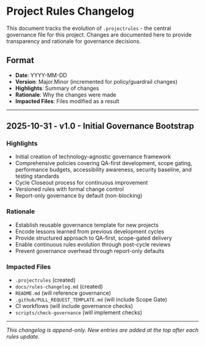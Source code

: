 # Project Rules Changelog

This document tracks the evolution of `.projectrules` - the central governance file for this project. Changes are documented here to provide transparency and rationale for governance decisions.

## Format

- **Date**: YYYY-MM-DD
- **Version**: Major.Minor (incremented for policy/guardrail changes)
- **Highlights**: Summary of changes
- **Rationale**: Why the changes were made
- **Impacted Files**: Files modified as a result

---

## 2025-10-31 - v1.0 - Initial Governance Bootstrap

### Highlights
- Initial creation of technology-agnostic governance framework
- Comprehensive policies covering QA-first development, scope gating, performance budgets, accessibility awareness, security baseline, and testing standards
- Cycle Closeout process for continuous improvement
- Versioned rules with formal change control
- Report-only governance by default (non-blocking)

### Rationale
- Establish reusable governance template for new projects
- Encode lessons learned from previous development cycles
- Provide structured approach to QA-first, scope-gated delivery
- Enable continuous rules evolution through post-cycle reviews
- Prevent governance overhead through report-only defaults

### Impacted Files
- `.projectrules` (created)
- `docs/rules-changelog.md` (created)
- `README.md` (will reference governance)
- `.github/PULL_REQUEST_TEMPLATE.md` (will include Scope Gate)
- CI workflows (will include governance checks)
- `scripts/check-governance` (will implement checks)

---

*This changelog is append-only. New entries are added at the top after each rules update.*
